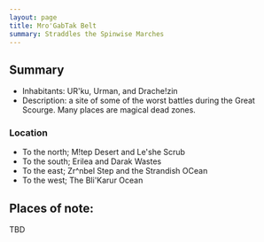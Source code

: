 ```yaml
---
layout: page
title: Mro'GabTak Belt
summary: Straddles the Spinwise Marches
---
```


## Summary

- Inhabitants: UR'ku, Urman, and Drache!zin
- Description:  a site of some of the worst battles during the Great Scourge.  Many places are magical dead zones.

### Location

- To the north; M!tep Desert and Le'she Scrub
- To the south; Erilea and Darak Wastes
- To the east; Zr^nbel Step and the Strandish OCean
- To the west; The Bli'Karur Ocean

## Places of note:

TBD
